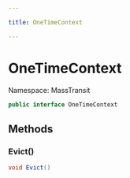 ```yaml
---

title: OneTimeContext

---
```


# OneTimeContext

Namespace: MassTransit

```csharp
public interface OneTimeContext
```

## Methods

### **Evict()**

```csharp
void Evict()
```
